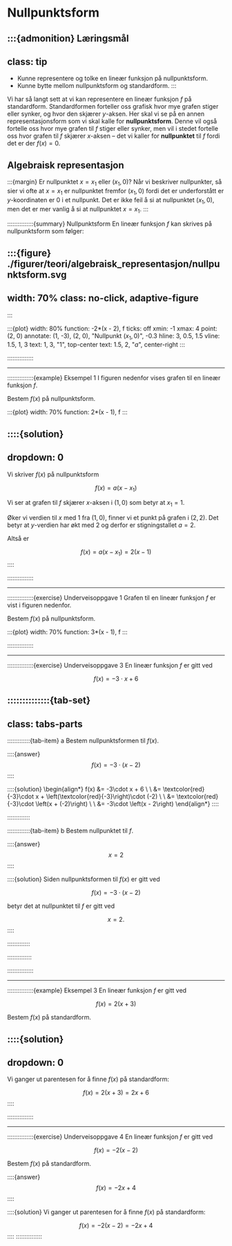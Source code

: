 # Nullpunktsform

:::{admonition} Læringsmål
---
class: tip
---
* Kunne representere og tolke en lineær funksjon på nullpunktsform.
* Kunne bytte mellom nullpunktsform og standardform. 
:::


Vi har så langt sett at vi kan representere en lineær funksjon $f$ på standardform. Standardformen forteller oss grafisk hvor mye grafen stiger eller synker, og hvor den skjærer $y$-aksen. Her skal vi se på en annen representasjonsform som vi skal kalle for **nullpunktsform**. Denne vil også fortelle oss hvor mye grafen til $f$ stiger eller synker, men vil i stedet fortelle oss hvor grafen til $f$ skjærer $x$-aksen – det vi kaller for **nullpunktet** til $f$ fordi det er der $f(x) = 0$.


## Algebraisk representasjon

:::{margin} Er nullpunktet $x = x_1$ eller $(x_1, 0)$?
Når vi beskriver nullpunkter, så sier vi ofte at $x = x_1$ er nullpunktet fremfor $(x_1, 0)$ fordi det er underforstått er $y$-koordinaten er $0$ i et nullpunkt. Det er ikke feil å si at nullpunktet $(x_1, 0)$, men det er mer vanlig å si at nullpunktet $x = x_1$.
:::

:::::::::::::::{summary} Nullpunktsform
En lineær funksjon $f$ kan skrives på nullpunktsform som følger:

:::{figure} ./figurer/teori/algebraisk_representasjon/nullpunktsform.svg
---
width: 70%
class: no-click, adaptive-figure
---
:::


:::{plot}
width: 80%
function: -2*(x - 2), f
ticks: off
xmin: -1
xmax: 4
point: (2, 0)
annotate: (1, -3), (2, 0), "Nullpunkt $(x_1, 0)$", -0.3
hline: 3, 0.5, 1.5
vline: 1.5, 1, 3
text: 1, 3, "$1$", top-center
text: 1.5, 2, "$a$", center-right
:::





:::::::::::::::



---



:::::::::::::::{example} Eksempel 1
I figuren nedenfor vises grafen til en lineær funksjon $f$.


Bestem $f(x)$ på nullpunktsform.


:::{plot}
width: 70%
function: 2*(x - 1), f
:::


::::{solution}
---
dropdown: 0
---
Vi skriver $f(x)$ på nullpunktsform

$$
f(x) = a(x - x_1)
$$

Vi ser at grafen til $f$ skjærer $x$-aksen i $(1, 0)$ som betyr at $x_1 = 1$. 

Øker vi verdien til $x$ med $1$ fra $(1, 0)$, finner vi et punkt på grafen i $(2, 2)$. Det betyr at $y$-verdien har økt med $2$ og derfor er stigningstallet $a = 2$. 

Altså er 

$$
f(x) = a(x - x_1) = 2(x - 1)
$$
::::


:::::::::::::::


---




:::::::::::::::{exercise} Underveisoppgave 1
Grafen til en lineær funksjon $f$ er vist i figuren nedenfor.

Bestem $f(x)$ på nullpunktsform.



:::{plot}
width: 70%
function: 3*(x - 1), f
:::



:::::::::::::::





---




:::::::::::::::{exercise} Underveisoppgave 3
En lineær funksjon $f$ er gitt ved 

$$
f(x) = -3\cdot x + 6
$$

::::::::::::::{tab-set}
---
class: tabs-parts
---
:::::::::::::{tab-item} a
Bestem nullpunktsformen til $f(x)$.

::::{answer}
$$
f(x) = -3\cdot \left(x - 2\right)
$$
::::

::::{solution}
\begin{align*}
    f(x) &= -3\cdot x + 6 \\
    \\
    &= \textcolor{red}{-3}\cdot x + \left(\textcolor{red}{-3}\right)\cdot (-2) \\
    \\
    &= \textcolor{red}{-3}\cdot \left(x + (-2)\right) \\
    \\
    &= -3\cdot \left(x - 2\right)
\end{align*}
::::

:::::::::::::


:::::::::::::{tab-item} b
Bestem nullpunktet til $f$.

::::{answer}
$$
x = 2
$$
::::

::::{solution}
Siden nullpunktsformen til $f(x)$ er gitt ved 

$$
f(x) = -3 \cdot (x - 2)
$$

betyr det at nullpunktet til $f$ er gitt ved 

$$
x = 2.
$$
::::

:::::::::::::

::::::::::::::


:::::::::::::::


---


:::::::::::::::{example} Eksempel 3
En lineær funksjon $f$ er gitt ved 

$$
f(x) = 2(x + 3)
$$

Bestem $f(x)$ på standardform.


::::{solution}
---
dropdown: 0
---
Vi ganger ut parentesen for å finne $f(x)$ på standardform: 

$$
f(x) = 2(x + 3) = 2x + 6
$$
::::


:::::::::::::::


---


:::::::::::::::{exercise} Underveisoppgave 4
En lineær funksjon $f$ er gitt ved

$$
f(x) = -2(x - 2)
$$

Bestem $f(x)$ på standardform. 


::::{answer}
$$
f(x) = -2x + 4
$$
::::

::::{solution}
Vi ganger ut parentesen for å finne $f(x)$ på standardform:

$$
f(x) = -2(x - 2) = -2x + 4
$$
::::
:::::::::::::::
